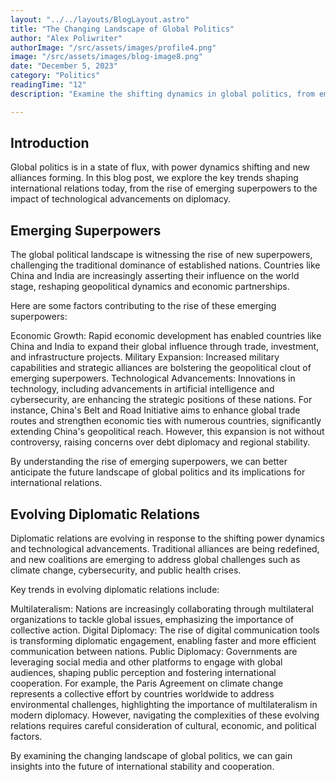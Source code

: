 ```yaml
---
layout: "../../layouts/BlogLayout.astro"
title: "The Changing Landscape of Global Politics"
author: "Alex Poliwriter"
authorImage: "/src/assets/images/profile4.png"
image: "/src/assets/images/blog-image8.png"
date: "December 5, 2023"
category: "Politics"
readingTime: "12"
description: "Examine the shifting dynamics in global politics, from emerging superpowers to evolving diplomatic relations, and their implications for international stability."

---
```


## Introduction
Global politics is in a state of flux, with power dynamics shifting and new alliances forming. In this blog post, we explore the key trends shaping international relations today, from the rise of emerging superpowers to the impact of technological advancements on diplomacy.

## Emerging Superpowers
The global political landscape is witnessing the rise of new superpowers, challenging the traditional dominance of established nations. Countries like China and India are increasingly asserting their influence on the world stage, reshaping geopolitical dynamics and economic partnerships.

Here are some factors contributing to the rise of these emerging superpowers:

Economic Growth: Rapid economic development has enabled countries like China and India to expand their global influence through trade, investment, and infrastructure projects.
Military Expansion: Increased military capabilities and strategic alliances are bolstering the geopolitical clout of emerging superpowers.
Technological Advancements: Innovations in technology, including advancements in artificial intelligence and cybersecurity, are enhancing the strategic positions of these nations.
For instance, China's Belt and Road Initiative aims to enhance global trade routes and strengthen economic ties with numerous countries, significantly extending China's geopolitical reach. However, this expansion is not without controversy, raising concerns over debt diplomacy and regional stability.

By understanding the rise of emerging superpowers, we can better anticipate the future landscape of global politics and its implications for international relations.

## Evolving Diplomatic Relations
Diplomatic relations are evolving in response to the shifting power dynamics and technological advancements. Traditional alliances are being redefined, and new coalitions are emerging to address global challenges such as climate change, cybersecurity, and public health crises.

Key trends in evolving diplomatic relations include:

Multilateralism: Nations are increasingly collaborating through multilateral organizations to tackle global issues, emphasizing the importance of collective action.
Digital Diplomacy: The rise of digital communication tools is transforming diplomatic engagement, enabling faster and more efficient communication between nations.
Public Diplomacy: Governments are leveraging social media and other platforms to engage with global audiences, shaping public perception and fostering international cooperation.
For example, the Paris Agreement on climate change represents a collective effort by countries worldwide to address environmental challenges, highlighting the importance of multilateralism in modern diplomacy. However, navigating the complexities of these evolving relations requires careful consideration of cultural, economic, and political factors.

By examining the changing landscape of global politics, we can gain insights into the future of international stability and cooperation.